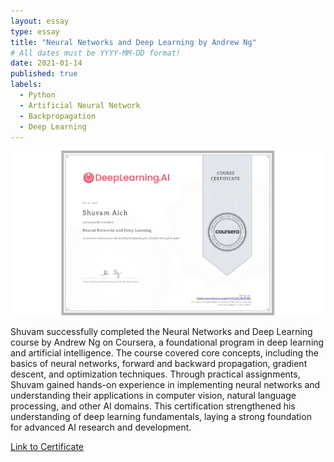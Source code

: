```yaml
---
layout: essay
type: essay
title: "Neural Networks and Deep Learning by Andrew Ng"
# All dates must be YYYY-MM-DD format!
date: 2021-01-14
published: true
labels:
  - Python
  - Artificial Neural Network
  - Backpropagation
  - Deep Learning
---
```

<img src="../img/certificates/deeplearning.jpeg" class="rounded" style="display: block; margin: 0 auto; max-width: 100%; height: auto;">
<br/>
Shuvam successfully completed the Neural Networks and Deep Learning course by Andrew Ng on Coursera, a foundational program in deep learning and artificial intelligence. The course covered core concepts, including the basics of neural networks, forward and backward propagation, gradient descent, and optimization techniques. Through practical assignments, Shuvam gained hands-on experience in implementing neural networks and understanding their applications in computer vision, natural language processing, and other AI domains. This certification strengthened his understanding of deep learning fundamentals, laying a strong foundation for advanced AI research and development.

[Link to Certificate](https://www.coursera.org/account/accomplishments/verify/Q372C7WK9LBG)
